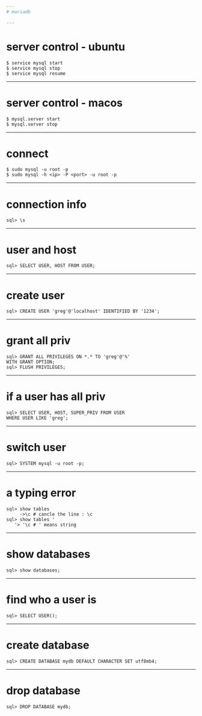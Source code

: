 ```yaml
---
# mariadb

---
```

# server control - ubuntu
```
$ service mysql start
$ service mysql stop
$ service mysql resume
```
---
# server control - macos
```
$ mysql.server start
$ mysql.server stop
```
---
# connect
```
$ sudo mysql -u root -p
$ sudo mysql -h <ip> -P <port> -u root -p
```
---
# connection info
```
sql> \s
```
---
# user and host
```
sql> SELECT USER, HOST FROM USER;
```
---
# create user
```
sql> CREATE USER 'greg'@'localhost' IDENTIFIED BY '1234';
```
---
# grant all priv
```
sql> GRANT ALL PRIVILEGES ON *.* TO 'greg'@'%'
WITH GRANT OPTION;
sql> FLUSH PRIVILEGES;
```
---
# if a user has all priv
```
sql> SELECT USER, HOST, SUPER_PRIV FROM USER
WHERE USER LIKE 'greg';
```
---
# switch user
```
sql> SYSTEM mysql -u root -p;
```
---
# a typing error
```
sql> show tables
     ->\c # cancle the line : \c
sql> show tables '
   '> '\c # ' means string
```
---
# show databases
```
sql> show databases;
```
---
# find who a user is
```
sql> SELECT USER();
```
---
# create database
```
sql> CREATE DATABASE mydb DEFAULT CHARACTER SET utf8mb4;
```
---
# drop database
```
sql> DROP DATABASE mydb;
```

